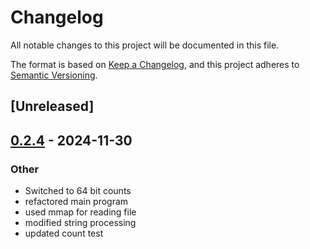 # Changelog

All notable changes to this project will be documented in this file.

The format is based on [Keep a Changelog](https://keepachangelog.com/en/1.0.0/),
and this project adheres to [Semantic Versioning](https://semver.org/spec/v2.0.0.html).

## [Unreleased]

## [0.2.4](https://github.com/pmcgleenon/heavykeeper-rs/compare/v0.2.3...v0.2.4) - 2024-11-30

### Other

- Switched to 64 bit counts
- refactored main program
- used mmap for reading file
- modified string processing
- updated count test
